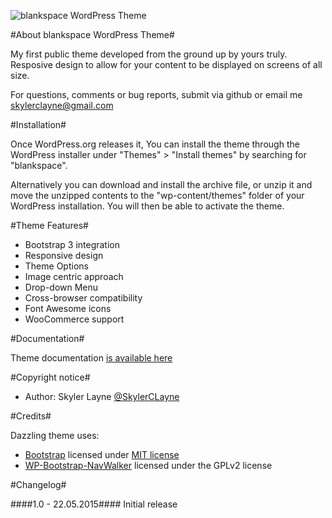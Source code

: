 ![blankspace WordPress Theme](http://www.meetsky.me/wp-content/uploads/2015/05/blankspace-shot.png "blankspace Theme Screenshot")

#About blankspace WordPress Theme#

My first public theme developed from the ground up by yours truly. Resposive design to allow for your content to be displayed on screens of all size.

For questions, comments or bug reports, submit via github or email me skylerclayne@gmail.com

#Installation#

Once WordPress.org releases it, You can install the theme through the WordPress installer under "Themes" > "Install themes" by searching for "blankspace".

Alternatively you can download and install the archive file, or unzip it and move the unzipped contents to the "wp-content/themes" folder of your WordPress installation. You will then be able to activate the theme.

#Theme Features#

* Bootstrap 3 integration
* Responsive design
* Theme Options
* Image centric approach
* Drop-down Menu
* Cross-browser compatibility
* Font Awesome icons
* WooCommerce support

#Documentation#

Theme documentation [is available here]()

#Copyright notice#

* Author: Skyler Layne [@SkylerCLayne](https://twitter.com/skylerclayne)

#Credits#

Dazzling theme uses:

* [Bootstrap](http://getbootstrap.com/) licensed under [MIT license](https://github.com/twbs/bootstrap/blob/master/LICENSE)
* [WP-Bootstrap-NavWalker](https://github.com/twittem/wp-bootstrap-navwalker) licensed under the GPLv2 license

#Changelog#

####1.0 - 22.05.2015####
Initial release
